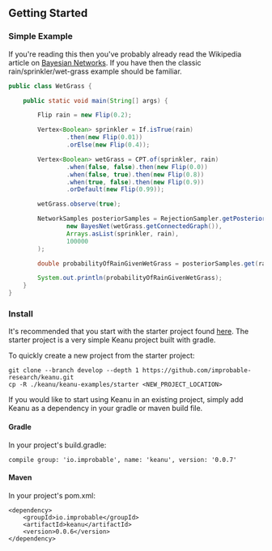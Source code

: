 ## Getting Started

### Simple Example

If you're reading this then you've probably already read the Wikipedia article on
[Bayesian Networks](https://en.wikipedia.org/wiki/Bayesian_network). If you have
then the classic rain/sprinkler/wet-grass example should be familiar.

```java
public class WetGrass {

    public static void main(String[] args) {

        Flip rain = new Flip(0.2);

        Vertex<Boolean> sprinkler = If.isTrue(rain)
                .then(new Flip(0.01))
                .orElse(new Flip(0.4));

        Vertex<Boolean> wetGrass = CPT.of(sprinkler, rain)
                .when(false, false).then(new Flip(0.0))
                .when(false, true).then(new Flip(0.8))
                .when(true, false).then(new Flip(0.9))
                .orDefault(new Flip(0.99));

        wetGrass.observe(true);

        NetworkSamples posteriorSamples = RejectionSampler.getPosteriorSamples(
                new BayesNet(wetGrass.getConnectedGraph()),
                Arrays.asList(sprinkler, rain),
                100000
        );

        double probabilityOfRainGivenWetGrass = posteriorSamples.get(rain).probability(isRaining -> isRaining == true);

        System.out.println(probabilityOfRainGivenWetGrass);
    }
}
```

### Install

It's recommended that you start with the starter project found [here](../keanu-examples/starter).
The starter project is a very simple Keanu project built with gradle. 

To quickly create a new project from the starter project:
```
git clone --branch develop --depth 1 https://github.com/improbable-research/keanu.git
cp -R ./keanu/keanu-examples/starter <NEW_PROJECT_LOCATION>
```

If you would like to start using Keanu in an existing project, simply add Keanu as a dependency 
in your gradle or maven build file.

#### Gradle

In your project's build.gradle:

```$groovy
compile group: 'io.improbable', name: 'keanu', version: '0.0.7'
```

#### Maven

In your project's pom.xml:

```
<dependency>
    <groupId>io.improbable</groupId>
    <artifactId>keanu</artifactId>
    <version>0.0.6</version>
</dependency>
```
